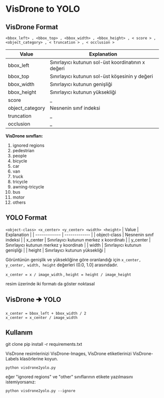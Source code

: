 # VisDrone to YOLO

## VisDrone Format 

```<bbox_left> , <bbox_top> , <bbox_width> , <bbox_height> , < score > , <object_category> , < truncation > , < occlusion >```
 
| Value  | Explanation |
| ------------- | ------------- |
| bbox_left  | Sınırlayıcı kutunun sol-üst koordinatının x değeri |
| bbox_top  | Sınırlayıcı kutunun sol-üst köşesinin y değeri  |
| bbox_width  | Sınırlayıcı kutunun genişliği  |
| bbox_height  | Sınırlayıcı kutunun yüksekliği  |
| score | _ |
| object_category | Nesnenin sınıf indeksi | 
| truncation | _ |
| occlusion | _ |
  
**VisDrone sınıfları:** 
  1. ignored regions 
  2. pedestrian 
  3. people 
  4. bicycle 
  5. car
  6. van 
  7. truck  
  8. tricycle  
  9. awning-tricycle 
  10. bus 
  11. motor 
  12. others 
 
## YOLO Format 
```<object-class> <x_center> <y_center> <width> <height>```
| Value  | Explanation |
| ------------- | ------------- |
| object-class  | Nesnenin sınıf indeksi |
| x_center  | Sınırlayıcı kutunun merkez x koordinatı |
| y_center  | Sınırlayıcı kutunun merkez y koordinatı |
| width  | Sınırlayıcı kutunun genişliği  |
| height | Sınırlayıcı kutunun yüksekliği |

Görüntünün genişlik ve yüksekliğine göre oranlandığı için ```x_center, y_center, width, height``` değerleri (0.0, 1.0] arasındadır.

```x_center = x / image_width``` , ```height = height / image_height```

resim üzerinde iki formatı da göster noktasal

## VisDrone 🠊 YOLO
```
x_center = bbox_left + bbox_width / 2 
x_center = x_center / image_width 
```

## Kullanım
git clone <link> 
pip install -r requirements.txt 

VisDrone resimlerinizi VisDrone-Images, VisDrone etiketlerinizi VisDrone-Labels klasörlerine koyun. 

``` python visdrone2yolo.py ```

eğer "ignored regions" ve "other" sınıflarının etikete yazılmasını istemiyorsanız:

```python visdrone2yolo.py --ignore``` 


